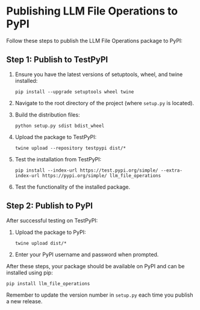 # Publishing LLM File Operations to PyPI

Follow these steps to publish the LLM File Operations package to PyPI:

## Step 1: Publish to TestPyPI

1. Ensure you have the latest versions of setuptools, wheel, and twine installed:
   ```
   pip install --upgrade setuptools wheel twine
   ```

2. Navigate to the root directory of the project (where `setup.py` is located).

3. Build the distribution files:
   ```
   python setup.py sdist bdist_wheel
   ```

4. Upload the package to TestPyPI:
   ```
   twine upload --repository testpypi dist/*
   ```

5. Test the installation from TestPyPI:
   ```
   pip install --index-url https://test.pypi.org/simple/ --extra-index-url https://pypi.org/simple/ llm_file_operations
   ```

6. Test the functionality of the installed package.

## Step 2: Publish to PyPI

After successful testing on TestPyPI:

1. Upload the package to PyPI:
   ```
   twine upload dist/*
   ```

2. Enter your PyPI username and password when prompted.

After these steps, your package should be available on PyPI and can be installed using pip:
```
pip install llm_file_operations
```

Remember to update the version number in `setup.py` each time you publish a new release.
